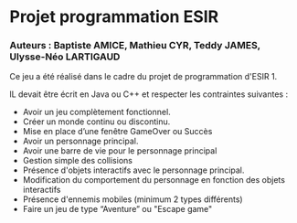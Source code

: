 # Projet programmation ESIR

### Auteurs : Baptiste AMICE, Mathieu CYR, Teddy JAMES, Ulysse-Néo LARTIGAUD

Ce jeu a été réalisé dans le cadre du projet de programmation d'ESIR 1.


lL devait être écrit en Java ou C++ et respecter les contraintes suivantes :

- Avoir un jeu complètement fonctionnel.  
- Créer un monde continu ou discontinu.  
- Mise en place d’une fenêtre GameOver ou Succès 
- Avoir un personnage principal. 
- Avoir une barre de vie pour le personnage principal  
- Gestion simple des collisions 
- Présence d'objets interactifs avec le personnage principal.  
- Modification du comportement du personnage en fonction des objets interactifs
- Présence d'ennemis mobiles (minimum 2 types différents) 
- Faire un jeu de type “Aventure” ou "Escape game"



